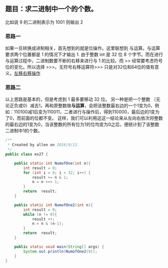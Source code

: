 ## 题目：求二进制中一个的个数。

比如说 9 的二进制表示为 1001 则输出 2

### 思路一

如果一旦转换成进制相关，首先想到的就是位操作。这里联想到 与运算。与运算要求两个位置都是 1 的情况下才输出 1. 由于整数 int 是 32 位 8 个字节。而在进行与运算过程中，二进制数要不断的右移来进行与 1 的比较。而 >> 经常要考虑符号位的变化。所以选择 >>>。无符号右移运算符>>> 只是对32位和64位的值有意义。[左移右移操作](http://blog.sina.com.cn/s/blog_99201d890101hd6s.html)

### 思路二

以上思路是基本的，但是考虑到 1 最多要移动 32 位。 另一种是把一个整数 （无论正负或0）减去1，再和原整数做**与运算**，会把该整数最右边的一个1变为0，例如：110100减1后变为110011，二者进行与操作后，得到110000，最后边的1变为了0，而前面的位都不变。 这样，我们可以利用这这一结论来从左向右依次将整数的最右边的1变为0，当该整数的所有位为1的位均变为0之后，便统计到了该整数二进制中1的个数。  



``` java
/**
 * Created by allen on 2016/9/12.
 */
public class ex27 {

    public static int NumofOne(int n){
        int result = 0;
        for (int i = 0; i < 32; i++) {
            result += n & 1;
            n = n >>> 1;
        }
        return  result;
    }

    public static int NumofOne2(int n){
        int result = 0;
        while (n != 0){
            result ++;
            n = n & (n-1);
        }
        return  result;
    }

    public static void main(String[] args) {
        System.out.println(NumofOne2(9));
    }
}

```

